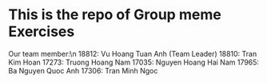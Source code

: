 # This is the repo of Group meme Exercises 

Our team member:\n
18812: Vu Hoang Tuan Anh (Team Leader)
18810: Tran Kim Hoan
17273: Truong Hoang Nam
17035: Nguyen Hoang Hai Nam
17965: Ba Nguyen Quoc Anh
17306: Tran Minh Ngoc
